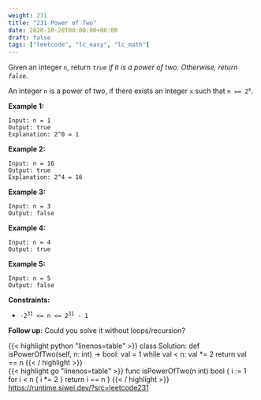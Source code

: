 ```yaml
---
weight: 231
title: "231 Power of Two"
date: 2020-10-20T00:00:00+08:00
draft: false
tags: ["leetcode", "lc_easy", "lc_math"]
---
```


Given an integer `n`, return _`true` if it is a power of two. Otherwise, return `false`_.

An integer `n` is a power of two, if there exists an integer `x` such that <code>n == 2<sup>x</sup></code>.

**Example 1:**
```
Input: n = 1
Output: true
Explanation: 2^0 = 1
```

**Example 2:**
```
Input: n = 16
Output: true
Explanation: 2^4 = 16
```

**Example 3:**
```
Input: n = 3
Output: false
```

**Example 4:**
```
Input: n = 4
Output: true
```

**Example 5:**
```
Input: n = 5
Output: false
```

**Constraints:**
- <code>-2<sup>31</sup> <= n <= 2<sup>31</sup> - 1</code>

**Follow up:** Could you solve it without loops/recursion?

<div class="tabs"></div>
<div class="tab-content">
<div id="python" class="lang">
{{< highlight python "linenos=table" >}}
class Solution:
    def isPowerOfTwo(self, n: int) -> bool:
        val = 1
        while val < n:
            val *= 2
        return val == n
{{< / highlight >}}
</div>

<div id="golang" class="lang">
{{< highlight go "linenos=table" >}}
func isPowerOfTwo(n int) bool {
	i := 1
	for i < n {
		i *= 2
	}
	return i == n
}
{{< / highlight >}}
</div>

<div id="runtime" class="lang">
    <div class="code-link">
        <a href="https://runtime.siwei.dev/?src=leetcode231" target="_blank">https://runtime.siwei.dev/?src=leetcode231</a>
    </div>
</div>
</div>
